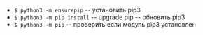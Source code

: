 + `$ python3 -m ensurepip` -- установить pip3
+ `$ python3 -m pip install` -- upgrade pip -- обновить pip3
+ `$ python3 -m pip` -- проверить если модуль pip3 установлен
